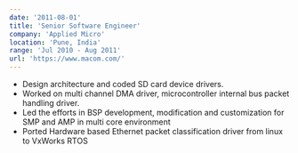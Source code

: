 ```yaml
---
date: '2011-08-01'
title: 'Senior Software Engineer'
company: 'Applied Micro'
location: 'Pune, India'
range: 'Jul 2010 - Aug 2011'
url: 'https://www.macom.com/'
---
```


- Design architecture and coded SD card device drivers.
- Worked on multi channel DMA driver, microcontroller internal bus packet handling driver.
- Led the efforts in BSP development, modification and customization for SMP and AMP in multi core environment
- Ported Hardware based Ethernet packet classification driver from linux to VxWorks RTOS